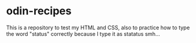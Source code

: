 # odin-recipes
This is a repository to test my HTML and CSS, also to practice how to type the word "status" correctly because I type it as statatus smh...